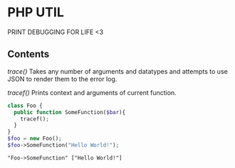 # PHP UTIL

PRINT DEBUGGING FOR LIFE <3

## Contents

*trace()* Takes any number of arguments and datatypes and attempts to use JSON to render them to the error log.

*tracef()* Prints context and arguments of current function.

```php
class Foo {
  public function SomeFunction($bar){
    tracef();
  }
}
$foo = new Foo();
$foo->SomeFunction("Hello World!");
```

```text
"Foo->SomeFunction" ["Hello World!"]
```
